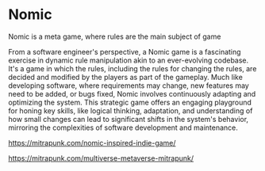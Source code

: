 # Nomic
Nomic is a meta game, where rules are the main subject of game

From a software engineer's perspective, a Nomic game is a fascinating exercise in dynamic rule manipulation akin to an ever-evolving codebase. It's a game in which the rules, including the rules for changing the rules, are decided and modified by the players as part of the gameplay. Much like developing software, where requirements may change, new features may need to be added, or bugs fixed, Nomic involves continuously adapting and optimizing the system. This strategic game offers an engaging playground for honing key skills, like logical thinking, adaptation, and understanding of how small changes can lead to significant shifts in the system's behavior, mirroring the complexities of software development and maintenance.

https://mitrapunk.com/nomic-inspired-indie-game/

https://mitrapunk.com/multiverse-metaverse-mitrapunk/
